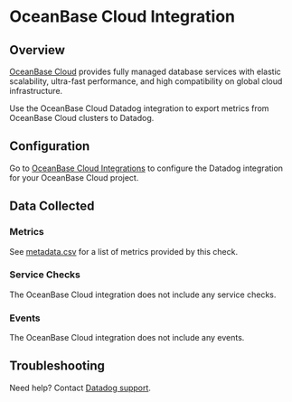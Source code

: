 # OceanBase Cloud Integration

## Overview

[OceanBase Cloud][1] provides fully managed database services with elastic scalability, ultra-fast performance, and high compatibility on global cloud infrastructure.

Use the OceanBase Cloud Datadog integration to export metrics from OceanBase Cloud clusters to Datadog.

## Configuration

Go to [OceanBase Cloud Integrations][2] to configure the Datadog integration for your OceanBase Cloud project.

## Data Collected

### Metrics

See [metadata.csv][3] for a list of metrics provided by this check.

### Service Checks

The OceanBase Cloud integration does not include any service checks.

### Events

The OceanBase Cloud integration does not include any events.

## Troubleshooting

Need help? Contact [Datadog support][4].

[1]: https://en.oceanbase.com/product/cloud
[2]: https://cloud.oceanbase.com/integrations
[3]: https://github.com/DataDog/integrations-extras/blob/master/oceanbasecloud/metadata.csv
[4]: https://docs.datadoghq.com/help/
